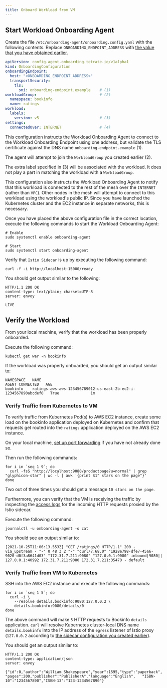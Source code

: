 ```yaml
---
title: Onboard Workload from VM
---
```


## Start Workload Onboarding Agent

Create the file `/etc/onboarding-agent/onboarding.config.yaml` with the following contents.
Replace `ONBOARDING_ENDPOINT_ADDRESS` with [the value that you have obtained earlier](./enable-workload-onboarding#verify-the-workload-onboarding-endpoint).

```yaml
apiVersion: config.agent.onboarding.tetrate.io/v1alpha1
kind: OnboardingConfiguration
onboardingEndpoint:
  host: "<ONBOARDING_ENDPOINT_ADDRESS>"
  transportSecurity:
    tls:
      sni: onboarding-endpoint.example    # (1)
workloadGroup:                            # (2)
  namespace: bookinfo
  name: ratings
workload:
  labels:
    version: v5                           # (3)
settings:
  connectedOver: INTERNET                 # (4)
```

This configuration instructs the Workload Onboarding Agent to connect
to the Workload Onboarding Endpoint using one address, but validate
the TLS certificate against the DNS name `onboarding-endpoint.example` (1).

The agent will attempt to join the `WorkloadGroup` you created earlier (2).

The extra label specified in (3) will be associated with the workload.
It does not play a part in matching the workload with a `WorkloadGroup`.

This configuration also instructs the Workload Onboarding Agent to
notify that this workload is connected to the rest of the mesh over
the `INTERNET` (rather than `VPC`). Other nodes in the mesh will
attempt to connect to this workload using the workload's public IP.
Since you have launched the Kubernetes cluster and the EC2 instance
in separate networks, this is necessary.

Once you have placed the above configuration file in the correct
location, execute the following commands to start the Workload Onboarding Agent:

```bash{promptUser: "alice"}
# Enable
sudo systemctl enable onboarding-agent

# Start
sudo systemctl start onboarding-agent
```

Verify that `Istio Sidecar` is up by executing the following command:

```bash{promptUser: "alice"}
curl -f -i http://localhost:15000/ready
```

You should get output similar to the following:

```bash{promptUser: "alice"}
HTTP/1.1 200 OK
content-type: text/plain; charset=UTF-8
server: envoy

LIVE
```

## Verify the Workload 

From your local machine, verify that the workload has been properly onboarded.

Execute the following command:

```bash{promptUser: "alice"}
kubectl get war -n bookinfo 
```

If the workload was properly onboarded, you should get an output similar to:

```bash{promptUser: "alice"}
NAMESPACE   NAME                                                              AGENT CONNECTED   AGE
bookinfo    ratings-aws-aws-123456789012-us-east-2b-ec2-i-1234567890abcdef0   True              1m
```

### Verify Traffic from Kubernetes to VM

To verify traffic from Kubernetes Pod(s) to AWS EC2 instance, create
some load on the bookinfo application deployed on Kubernetes and confirm
that requests get routed into the `ratings` application deployed on the
AWS EC2 instance.

On your local machine, [set up port forwarding](./bookinfo) if you have not already done so.

Then run the following commands:

```bash{promptUser: "alice"}
for i in `seq 1 9`; do
  curl -fsS "http://localhost:9080/productpage?u=normal" | grep "glyphicon-star" | wc -l | awk '{print $1" stars on the page"}'
done
```

Two out of three times you should get a message `10 stars on the page`.

Furthermore, you can verify that the VM is receiving the traffic by inspecting the 
[access logs](https://www.envoyproxy.io/docs/envoy/latest/configuration/observability/access_log/usage)
for the incoming HTTP requests proxied by the Istio sidecar.

Execute the following command:

```bash{promptUser: "alice"}
journalctl -u onboarding-agent -o cat
```

You should see an output similar to:

```text
[2021-10-25T11:06:13.553Z] "GET /ratings/0 HTTP/1.1" 200 - via_upstream - "-" 0 48 3 2 "-" "curl/7.68.0" "1928e798-dfe7-45a6-9020-d0f3a8641d03" "172.31.7.211:9080" "127.0.0.1:9080" inbound|9080|| 127.0.0.1:40992 172.31.7.211:9080 172.31.7.211:35470 - default
```

### Verify Traffic from VM to Kubernetes

SSH into the AWS EC2 instance and execute the following commands:

```bash{promptUser: "alice"}
for i in `seq 1 5`; do
  curl -i \
    --resolve details.bookinfo:9080:127.0.0.2 \
    details.bookinfo:9080/details/0
done
```

The above command will make `5` HTTP requests to Bookinfo `details` application.
`curl` will resolve Kubernetes cluster-local DNS name `details.bookinfo`
into the IP address of the `egress` listener of Istio proxy (`127.0.0.2` according
to [the sidecar configuration you created earlier](./configure-workload-onboarding#create-the-sidecar-configuration)).

You should get an output similar to:

```bash{promptUser: "alice"}
HTTP/1.1 200 OK
content-type: application/json
server: envoy

{"id":0,"author":"William Shakespeare","year":1595,"type":"paperback",   "pages":200,"publisher":"PublisherA","language":"English",   "ISBN-10":"1234567890","ISBN-13":"123-1234567890"}
```
